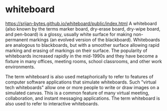 # whiteboard
https://srijan-bytes.github.io/whiteboard/public/index.html
A whiteboard (also known by the terms marker board, dry-erase board, dry-wipe board, and pen-board) is a glossy, usually white surface for making non-permanent markings (an evolved version of the blackboard). Whiteboards are analogous to blackboards, but with a smoother surface allowing rapid marking and erasing of markings on their surface. The popularity of whiteboards increased rapidly in the mid-1990s and they have become a fixture in many offices, meeting rooms, school classrooms, and other work environments.

The term whiteboard is also used metaphorically to refer to features of computer software applications that simulate whiteboards. Such "virtual tech whiteboards" allow one or more people to write or draw images on a simulated canvas. This is a common feature of many virtual meeting, collaboration, and instant messaging applications. The term whiteboard is also used to refer to interactive whiteboards.
